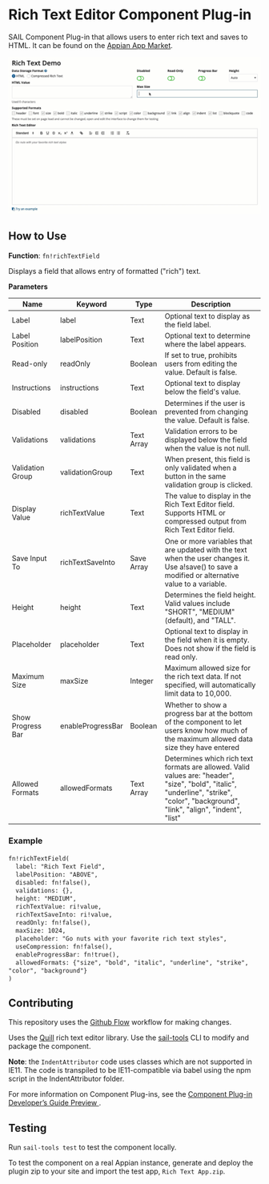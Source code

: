 # Rich Text Editor Component Plug-in
SAIL Component Plug-in that allows users to enter rich text and saves to HTML.  It can be found on the [Appian App Market](https://community.appian.com/b/appmarket/posts/rich-text-editor).

![screencast](screencast.gif)

## How to Use

**Function**: `fn!richTextField`

Displays a field that allows entry of formatted ("rich") text.

**Parameters**

| **Name**          | **Keyword**       | **Type**   | **Description**                                                                                                                                                                       |
| ----------------- | ----------------- | ---------- | ------------------------------------------------------------------------------------------------------------------------------------------------------------------------------------- |
| Label             | label             | Text       | Optional text to display as the field label.                                                                                                                                          |
| Label Position    | labelPosition     | Text       | Optional text to determine where the label appears.                                                                                                                                   |
| Read-only         | readOnly          | Boolean    | If set to true, prohibits users from editing the value. Default is false.                                                                                                             |
| Instructions      | instructions      | Text       | Optional text to display below the field's value.                                                                                                                                     |
| Disabled          | disabled          | Boolean    | Determines if the user is prevented from changing the value. Default is false.                                                                                                        |
| Validations       | validations       | Text Array | Validation errors to be displayed below the field when the value is not null.                                                                                                         |
| Validation Group  | validationGroup   | Text       | When present, this field is only validated when a button in the same validation group is clicked.                                                                                     |
| Display Value     | richTextValue     | Text       | The value to display in the Rich Text Editor field. Supports HTML or compressed output from Rich Text Editor field.                                                                   |
| Save Input To     | richTextSaveInto  | Save Array | One or more variables that are updated with the text when the user changes it. Use a!save() to save a modified or alternative value to a variable.                                    |
| Height            | height            | Text       | Determines the field height. Valid values include "SHORT", "MEDIUM" (default), and "TALL".                                                                                            |
| Placeholder       | placeholder       | Text       | Optional text to display in the field when it is empty. Does not show if the field is read only.                                                                                      |
| Maximum Size      | maxSize           | Integer    | Maximum allowed size for the rich text data. If not specified, will automatically limit data to 10,000.                                                                               |
| Show Progress Bar | enableProgressBar | Boolean    | Whether to show a progress bar at the bottom of the component to let users know how much of the maximum allowed data size they have entered                                           |
| Allowed Formats   | allowedFormats    | Text Array | Determines which rich text formats are allowed. Valid values are: "header", "size", "bold", "italic", "underline", "strike", "color", "background", "link", "align", "indent", "list" |

### Example

```
fn!richTextField(
  label: "Rich Text Field",
  labelPosition: "ABOVE",
  disabled: fn!false(),
  validations: {},
  height: "MEDIUM",
  richTextValue: ri!value,
  richTextSaveInto: ri!value,
  readOnly: fn!false(),
  maxSize: 1024,
  placeholder: "Go nuts with your favorite rich text styles",
  useCompression: fn!false(),
  enableProgressBar: fn!true(),
  allowedFormats: {"size", "bold", "italic", "underline", "strike", "color", "background"}
)
```

## Contributing ##
This repository uses the [Github Flow](https://guides.github.com/introduction/flow/) workflow for making changes.

Uses the [Quill](https://quilljs.com/) rich text editor library.
Use the [sail-tools](https://www.npmjs.com/package/sail-tools) CLI to modify and package the component.

**Note**: the `IndentAttributor` code uses classes which are not supported in IE11. The code is transpiled to be IE11-compatible via babel using the npm script in the IndentAttributor folder.

For more information on Component Plug-ins, see the [Component Plug-in Developer’s Guide Preview
](https://docs.google.com/document/d/1QWYZUWb-gG1I5AKeRF6saKUaLwUk2mIndQ6zkGZaU4o/edit#).

## Testing ##
Run `sail-tools test` to test the component locally.

To test the component on a real Appian instance, generate and deploy the plugin zip to your site and import the test app, `Rich Text App.zip`.



